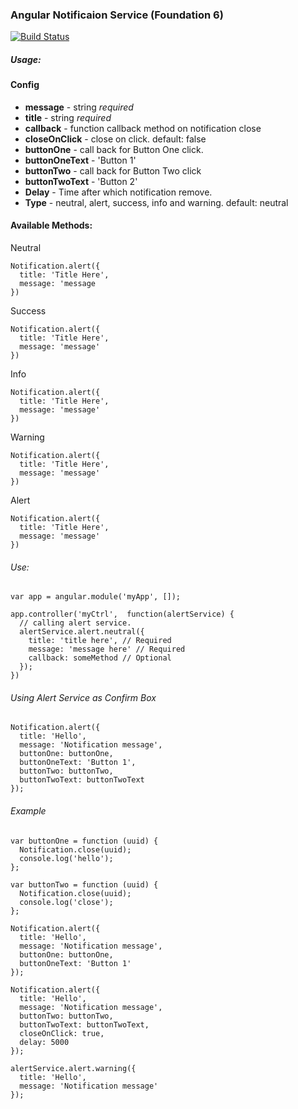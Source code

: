 ### Angular Notificaion Service (Foundation 6)
[![Build Status](https://travis-ci.org/InnovAccer/angular-notificaition-service.svg?branch=master)](https://travis-ci.org/InnovAccer/angular-notificaition-service)

##### Usage:


#### Config
- **message** - string *required*
- **title** - string *required*
- **callback** - function callback method on notification close
- **closeOnClick** - close on click. default: false
- **buttonOne** - call back for Button One click.
- **buttonOneText** - 'Button 1'
- **buttonTwo** - call back for Button Two click
- **buttonTwoText** - 'Button 2'
- **Delay** - Time after which notification remove.
- **Type** - neutral, alert, success, info and warning. default: neutral

#### Available Methods:
Neutral
```
Notification.alert({
  title: 'Title Here',
  message: 'message
})
```

Success
```
Notification.alert({
  title: 'Title Here',
  message: 'message'
})
```

Info
```
Notification.alert({
  title: 'Title Here',
  message: 'message'
})
```

Warning
```
Notification.alert({
  title: 'Title Here',
  message: 'message'
})
```
Alert
```
Notification.alert({
  title: 'Title Here',
  message: 'message'
})
```

###### Use:

```
var app = angular.module('myApp', []);

app.controller('myCtrl',  function(alertService) {
  // calling alert service.
  alertService.alert.neutral({
    title: 'title here', // Required
    message: 'message here' // Required
    callback: someMethod // Optional
  });
})
```

###### Using Alert Service as Confirm Box

```
Notification.alert({
  title: 'Hello',
  message: 'Notification message',
  buttonOne: buttonOne,
  buttonOneText: 'Button 1',
  buttonTwo: buttonTwo,
  buttonTwoText: buttonTwoText
});
```

###### Example
```
var buttonOne = function (uuid) {
  Notification.close(uuid);
  console.log('hello');
};

var buttonTwo = function (uuid) {
  Notification.close(uuid);
  console.log('close');
};

Notification.alert({
  title: 'Hello',
  message: 'Notification message',
  buttonOne: buttonOne,
  buttonOneText: 'Button 1'
});

Notification.alert({
  title: 'Hello',
  message: 'Notification message',
  buttonTwo: buttonTwo,
  buttonTwoText: buttonTwoText,
  closeOnClick: true,
  delay: 5000
});

alertService.alert.warning({
  title: 'Hello',
  message: 'Notification message'
});
```
